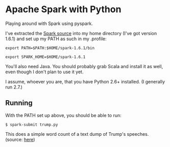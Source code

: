 # Apache Spark with Python

Playing around with Spark using pyspark.

I've extracted the [Spark source](http://spark.apache.org/downloads.html) into my home directory (I've
got version 1.6.1) and set up my PATH as such in my .profile:

``` export PATH=$PATH:$HOME/spark-1.6.1/bin ```

``` export SPARK_HOME=$HOME/spark-1.6.1 ```

You'll also need Java. You should probably grab Scala and install it as well, even though I
don't plan to use it yet.

I assume, whoever you are, that you have Python 2.6+ installed. (I generally run 2.7.)

## Running

With the PATH set up above, you should be able to run:

``` $ spark-submit trump.py ```

This does a simple word count of a text dump of Trump's speeches. (source: [here](https://github.com/ryanmcdermott/trump-speeches))
